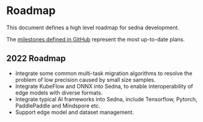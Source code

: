 # Roadmap

This document defines a high level roadmap for sedna development.

The [milestones defined in GitHub](https://github.com/AdaYangOlzz/sedna-modified/milestones) represent the most up-to-date plans.

## 2022 Roadmap

- Integrate some common multi-task migration algorithms to resolve the problem of low precision caused by small size
  samples.
- Integrate KubeFlow and ONNX into Sedna, to enable interoperability of edge models with diverse formats.
- Integrate typical AI frameworks into Sedna, include Tensorflow, Pytorch, PaddlePaddle and Mindspore etc.
- Support edge model and dataset management.


